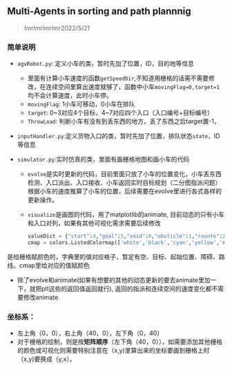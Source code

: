 ## Multi-Agents in sorting and path plannnig
> lmrlmrlmrlmr2022/5/21

### 简单说明

- `agvRobot.py`: 定义小车的类，暂时先加了位置，ID，目的地等信息

  - 里面有计算小车速度的函数`getSpeedDir`,不知道用栅格的话需不需要修改，在连续空间里算出速度就够了，函数中小车`movingFlag=0,target=1`均不会计算速度，此时小车停。
  - `movingFlag`: 1小车可移动，0小车在排队
  - `target`:  0\~3对应4个目标，4\~7对应四个入口（入口编号+目标编号）
  - `ThrowLoad`: 判断小车有没有到丢东西的地方，丢了东西之后target置-1，

- `inputHandler.py`:定义货物入口的类，暂时先加了位置，排队状态`state`，ID等信息

- `simulator.py`:实时仿真的类，里面有画栅格地图和画小车的代码

  - `evolve`是实时更新的代码，目前里面只放了小车的位置变化，小车丢东西检测、入口派出、入口接收、小车返回实时目标规划（二分图指派问题）根据小车的速度推算了小车的位置，后续需要在evolve里进行各式各样的更新操作。

  - `visualize`是画图的代码，用了matplotlib的animate, 目前动态的只有小车和入口对列，如果有其他可视化需求需要后续修改

    ```python
    valueDict = {"start":4,"goal":5,"void":0,"obsticle":1,"rounte":2,"visit":3}
    cmap = colors.ListedColormap(['white','black','cyan','yellow','magenta','green'])
    ```

是给栅格赋颜色的，字典里的值对应格子，暂定有空、目标、起始位置、障碍、路线。cmap里给对应的值赋颜色

- 除了evolve和animate(如果有想要的其他的动态更新的要去animate里加一下，就把plt这些的返回值返回就行), 返回的指派和连续空间的速度变化都不需要修改animate


### 坐标系：

- 左上角（0，0），右上角（40，0），左下角（0，40）
- 对于栅格的绘制，则是按**矩阵顺序**（左下角（40，0）），如需要添加其他栅格的颜色或可视化则需要特别注意在（x,y)里算出来的坐标要画到栅格上时（x,y)要换成（y,x）。
